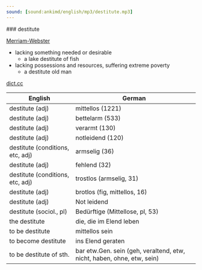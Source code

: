 ```yaml
---
sound: [sound:ankimd/english/mp3/destitute.mp3]
---
```


\### destitute

[Merriam-Webster](https://www.merriam-webster.com/dictionary/destitute)

- lacking something needed or desirable
    - a lake destitute of fish
- lacking possessions and resources, suffering extreme poverty
    - a destitute old man

[dict.cc](https://www.dict.cc/destitute)

| English        | German       |
| -------------- | ------------ |
| destitute (adj) | mittellos (1221) |
| destitute (adj) | bettelarm (533) |
| destitute (adj) | verarmt (130) |
| destitute (adj) | notleidend (120) |
| destitute (conditions, etc, adj) | armselig (36) |
| destitute (adj) | fehlend (32) |
| destitute (conditions, etc, adj) | trostlos (armselig, 31) |
| destitute (adj) | brotlos (fig, mittellos, 16) |
| destitute (adj) | Not leidend |
| destitute (sociol., pl) | Bedürftige (Mittellose, pl, 53) |
| the destitute | die, die im Elend leben |
| to be destitute | mittellos sein |
| to become destitute | ins Elend geraten |
| to be destitute of sth. | bar etw.Gen. sein (geh, veraltend, etw, nicht, haben, ohne, etw, sein) |
